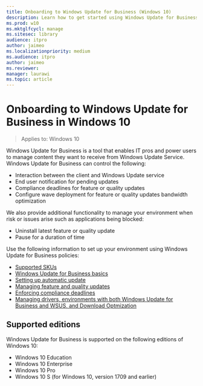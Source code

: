 ```yaml
---
title: Onboarding to Windows Update for Business (Windows 10)
description: Learn how to get started using Windows Update for Business.
ms.prod: w10
ms.mktglfcycl: manage
ms.sitesec: library
audience: itpro
author: jaimeo
ms.localizationpriority: medium
ms.audience: itpro
author: jaimeo
ms.reviewer: 
manager: laurawi
ms.topic: article
---
```


# Onboarding to Windows Update for Business in Windows 10

>Applies to: Windows 10

Windows Update for Business is a tool that enables IT pros and power users to manage content they want to receive from Windows Update Service. Windows Update for Business can control the following:

- Interaction between the client and Windows Update service
- End user notification for pending updates 
- Compliance deadlines for feature or quality updates 
- Configure wave deployment for feature or quality updates bandwidth optimization

We also provide additional functionality to manage your environment when risk or issues arise such as applications being blocked:

- Uninstall latest feature or quality update 
- Pause for a duration of time 

Use the following information to set up your environment using Windows Update for Business policies:

- [Supported SKUs](#supported-editions)
- [Windows Update for Business basics](wufb-basics.md)
- [Setting up automatic update](wufb-autoupdate.md)
- [Managing feature and quality updates](wufb-manageupdate.md)
- [Enforcing compliance deadlines](wufb-compliancedeadlines.md)
- [Managing drivers, environments with both Windows Update for Business and WSUS, and Download Optmization](wufb-managedrivers.md)

## Supported editions

Windows Update for Business is supported on the following editions of Windows 10:

- Windows 10 Education 
- Windows 10 Enterprise 
- Windows 10 Pro 
- Windows 10 S (for Windows 10, version 1709 and earlier)
